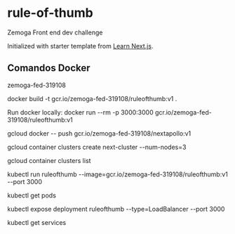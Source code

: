 # rule-of-thumb
Zemoga Front end dev challenge

Initialized with starter template from [Learn Next.js](https://nextjs.org/learn).

## Comandos Docker

zemoga-fed-319108

docker build -t gcr.io/zemoga-fed-319108/ruleofthumb:v1 .

Run docker locally: 
docker run --rm -p 3000:3000 gcr.io/zemoga-fed-319108/ruleofthumb:v1

gcloud docker -- push gcr.io/zemoga-fed-319108/nextapollo:v1

gcloud container clusters create next-cluster --num-nodes=3

gcloud container clusters list

kubectl run ruleofthumb --image=gcr.io/zemoga-fed-319108/ruleofthumb:v1 --port 3000

kubectl get pods

kubectl expose deployment ruleofthumb --type=LoadBalancer --port 3000

kubectl get services 
